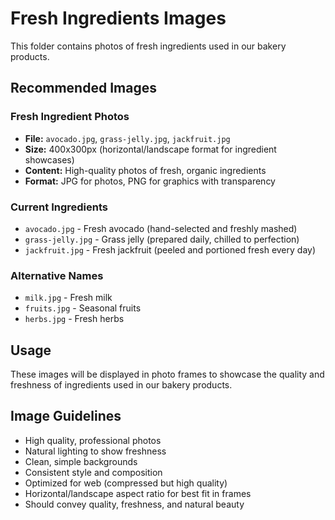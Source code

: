 # Fresh Ingredients Images

This folder contains photos of fresh ingredients used in our bakery products.

## Recommended Images

### Fresh Ingredient Photos
- **File:** `avocado.jpg`, `grass-jelly.jpg`, `jackfruit.jpg`
- **Size:** 400x300px (horizontal/landscape format for ingredient showcases)
- **Content:** High-quality photos of fresh, organic ingredients
- **Format:** JPG for photos, PNG for graphics with transparency

### Current Ingredients
- `avocado.jpg` - Fresh avocado (hand-selected and freshly mashed)
- `grass-jelly.jpg` - Grass jelly (prepared daily, chilled to perfection)
- `jackfruit.jpg` - Fresh jackfruit (peeled and portioned fresh every day)

### Alternative Names
- `milk.jpg` - Fresh milk
- `fruits.jpg` - Seasonal fruits
- `herbs.jpg` - Fresh herbs

## Usage

These images will be displayed in photo frames to showcase the quality and freshness of ingredients used in our bakery products.

## Image Guidelines
- High quality, professional photos
- Natural lighting to show freshness
- Clean, simple backgrounds
- Consistent style and composition
- Optimized for web (compressed but high quality)
- Horizontal/landscape aspect ratio for best fit in frames
- Should convey quality, freshness, and natural beauty

